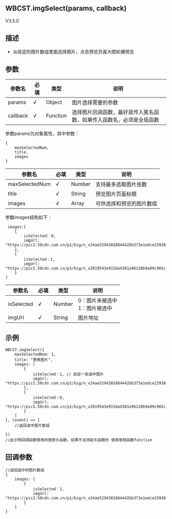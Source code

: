 ## WBCST.imgSelect(params, callback)

V3.5.0



## 描述

- 从给定的图片数组里面选择图片，点击预览页面大图轮播预览



## 参数

| 参数名   | 必填 | 类型     | 说明                                                         |
| -------- | ---- | -------- | ------------------------------------------------------------ |
| params   | √    | Object   | 图片选择需要的参数                                           |
| callback | √    | Function | 选择图片回调函数，最好是传入匿名函数，如果传入函数名，必须是全局函数 |

参数params为对象属性，其中参数：

```
{ 
	maxSelectedNum, 
	title, 
	images 
}
```

| 参数名         | 必填 | 类型   | 说明                     |
| -------------- | ---- | ------ | ------------------------ |
| maxSelectedNum | √    | Number | 支持最多选取图片张数     |
| title          | √    | String | 预览图片页面标题         |
| images         | √    | Array  | 可供选择和预览的图片数组 |

参数images结构如下：

```
 images:[
 	{
		isSelected: 0,
		imgUrl: "https://pic2.58cdn.com.cn/p1/big/n_v24ae5294301884442bb373e1edce23938.jpg"
	},
	{
		isSelected：1,
		imgUrl: "https://pic5.58cdn.com.cn/p1/big/n_v2019543e915da4381a96128b9a99c965c.jpg"
	}
]

```

| 参数名     | 必填 | 类型   | 说明                               |
| ---------- | ---- | ------ | ---------------------------------- |
| isSelected | √    | Number | 0：图片未被选中<br />1：图片被选中 |
| imgUrl     | √    | String | 图片地址                           |



## 示例

```
WBCST.imgSelect({
	maxSelectedNum: 1,
	title: "更换图片",
	images: [
        {
            isSelected：1, // 给定一张选中图片
            imgUrl: "https://pic2.58cdn.com.cn/p1/big/n_v24ae5294301884442bb373e1edce23938.jpg"
        },
        {
            isSelected：0,
            imgUrl: "https://pic5.58cdn.com.cn/p1/big/n_v2019543e915da4381a96128b9a99c965c.jpg"
        }
	]
}, (event) => {
    //返回选中图片数组
   
})
//此示例回调函数使用的是箭头函数，如果不支持前头函数的 使用常规函数function
```



## 回调参数

```
//返回选中的图片数组 
{
    images: [
        {
            isSelected：1,
            imgUrl: "https://pic2.58cdn.com.cn/p1/big/n_v24ae5294301884442bb373e1edce23938.jpg"
        }
	]
}
```

